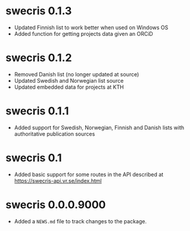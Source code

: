 # swecris 0.1.3

* Updated Finnish list to work better when used on Windows OS
* Added function for getting projects data given an ORCiD

# swecris 0.1.2

* Removed Danish list (no longer updated at source)
* Updated Swedish and Norwegian list source
* Updated embedded data for projects at KTH

# swecris 0.1.1

* Added support for Swedish, Norwegian, Finnish and Danish lists with authoritative publication sources


# swecris 0.1

* Added basic support for some routes in the API described at https://swecris-api.vr.se/index.html

# swecris 0.0.0.9000

* Added a `NEWS.md` file to track changes to the package.

